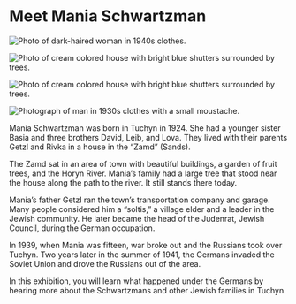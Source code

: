 ﻿# Meet Mania Schwartzman 

![Photo of dark-haired woman in 1940s clothes.](/images/01/intro_stories_ms_01.jpg "Mania Schwartzman, c. 1940s, Courtesy Gideon Kouts. ")

![Photo of cream colored house with bright blue shutters surrounded by trees.](/images/01/intro_stories_ms_02.jpg "The Schwartzman family house, c. 2012, Courtesy Gideon Kouts.")

![Photo of cream colored house with bright blue shutters surrounded by trees.](/images/01/intro_stories_ms_03.png "Tree near house of Schwartzman Family, c. 2012, Courtesy Gideon Kouts.")

![Photograph of man in 1930s clothes with a small moustache.](/images/01/intro_stories_ms_04.jpg "Getzl Schwartzman, c. 1930s, Tuchin Kripe: In Memory of the Jewish Community.")

Mania Schwartzman was born in Tuchyn in 1924. She had a younger sister Basia and three brothers David, Leib, and Lova. They lived with their parents Getzl and Rivka in a house in the “Zamd” (Sands). 

The Zamd sat in an area of town with beautiful buildings, a garden of fruit trees, and the Horyn River. Mania’s family had a large tree that stood near the house along the path to the river. It still stands there today. 
 
Mania’s father Getzl ran the town’s transportation company and garage. Many people considered him a “soltis,” a village elder and a leader in the Jewish community. He later became the head of the Judenrat, Jewish Council, during the German occupation. 

In 1939, when Mania was fifteen, war broke out and the Russians took over Tuchyn. Two years later in the summer of 1941, the Germans invaded the Soviet Union and drove the Russians out of the area.

In this exhibition, you will learn what happened under the Germans by hearing more about the Schwartzmans and other Jewish families in Tuchyn.  



